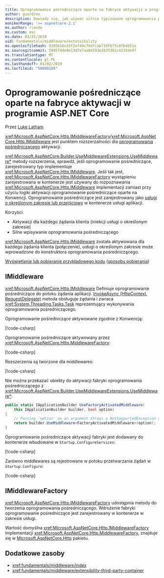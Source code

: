 ```yaml
---
title: Oprogramowanie pośredniczące oparte na fabryce aktywacji w programie ASP.NET Core
author: guardrex
description: Dowiedz się, jak używać silnie typizowane oprogramowania pośredniczącego z implementacją oparte na fabryce aktywacji w programie ASP.NET Core.
monikerRange: '>= aspnetcore-2.1'
ms.author: riande
ms.custom: mvc
ms.date: 03/31/2019
uid: fundamentals/middleware/extensibility
ms.openlocfilehash: 9305616ce3f2ef49cf9dfcab719f673c0fb4b51e
ms.sourcegitcommit: 5995f44e9e13d7e7aa8d193e2825381c42184e47
ms.translationtype: MT
ms.contentlocale: pl-PL
ms.lasthandoff: 04/02/2019
ms.locfileid: "58809169"
---
```

# <a name="factory-based-middleware-activation-in-aspnet-core"></a>Oprogramowanie pośredniczące oparte na fabryce aktywacji w programie ASP.NET Core

Przez [Luke Latham](https://github.com/guardrex)

<xref:Microsoft.AspNetCore.Http.IMiddlewareFactory>/<xref:Microsoft.AspNetCore.Http.IMiddleware> jest punktem rozszerzalności dla [oprogramowania pośredniczącego](xref:fundamentals/middleware/index) aktywacji.

<xref:Microsoft.AspNetCore.Builder.UseMiddlewareExtensions.UseMiddleware*> metody rozszerzenia, sprawdź, jeśli oprogramowanie pośredniczące, zarejestrowany typ implementuje <xref:Microsoft.AspNetCore.Http.IMiddleware>. Jeśli tak jest, <xref:Microsoft.AspNetCore.Http.IMiddlewareFactory> wystąpieniu zarejestrowana w kontenerze jest używany do rozpoznawania <xref:Microsoft.AspNetCore.Http.IMiddleware> implementacji zamiast przy użyciu logiki aktywacji oprogramowanie pośredniczące oparte na Konwencji. Oprogramowanie pośredniczące jest zarejestrowany jako [usługi o określonym zakresie lub przejściowy](xref:fundamentals/dependency-injection#service-lifetimes) w kontenerze usługi aplikacji.

Korzyści:

* Aktywacji dla każdego żądania klienta (iniekcji usługi o określonym zakresie)
* Silne wpisywanie oprogramowania pośredniczącego

<xref:Microsoft.AspNetCore.Http.IMiddleware> została aktywowana dla każdego żądania klienta (połączenie), usługi o określonym zakresie może wprowadzone do konstruktora oprogramowania pośredniczącego.

[Wyświetlanie lub pobieranie przykładowego kodu](https://github.com/aspnet/Docs/tree/master/aspnetcore/fundamentals/middleware/extensibility/samples) ([sposobu pobierania](xref:index#how-to-download-a-sample))

## <a name="imiddleware"></a>IMiddleware

<xref:Microsoft.AspNetCore.Http.IMiddleware> Definiuje oprogramowanie pośredniczące do potoku żądania aplikacji. [InvokeAsync (HttpContext, RequestDelegate)](xref:Microsoft.AspNetCore.Http.IMiddleware.InvokeAsync*) metoda obsługuje żądania i zwraca <xref:System.Threading.Tasks.Task> reprezentujący wykonywania oprogramowania pośredniczącego.

Oprogramowanie pośredniczące aktywowane zgodnie z Konwencją:

[!code-csharp[](extensibility/samples/2.x/MiddlewareExtensibilitySample/Middleware/ConventionalMiddleware.cs?name=snippet1)]

Oprogramowanie pośredniczące aktywowany przez <xref:Microsoft.AspNetCore.Http.MiddlewareFactory>:

[!code-csharp[](extensibility/samples/2.x/MiddlewareExtensibilitySample/Middleware/FactoryActivatedMiddleware.cs?name=snippet1)]

Rozszerzenia są tworzone dla middlewares:

[!code-csharp[](extensibility/samples/2.x/MiddlewareExtensibilitySample/Middleware/MiddlewareExtensions.cs?name=snippet1)]

Nie można przekazać obiekty do aktywacji fabryki oprogramowania pośredniczącego z <xref:Microsoft.AspNetCore.Builder.UseMiddlewareExtensions.UseMiddleware*>:

```csharp
public static IApplicationBuilder UseFactoryActivatedMiddleware(
    this IApplicationBuilder builder, bool option)
{
    // Passing 'option' as an argument throws a NotSupportedException at runtime.
    return builder.UseMiddleware<FactoryActivatedMiddleware>(option);
}
```

Oprogramowanie pośredniczące aktywacji fabryki jest dodawany do kontenerze wbudowane w `Startup.ConfigureServices`:

[!code-csharp[](extensibility/samples/2.x/MiddlewareExtensibilitySample/Startup.cs?name=snippet1&highlight=6)]

Zarówno middlewares są rejestrowane w potoku przetwarzania żądań w `Startup.Configure`:

[!code-csharp[](extensibility/samples/2.x/MiddlewareExtensibilitySample/Startup.cs?name=snippet2&highlight=13-14)]

## <a name="imiddlewarefactory"></a>IMiddlewareFactory

<xref:Microsoft.AspNetCore.Http.IMiddlewareFactory> udostępnia metody do tworzenia oprogramowania pośredniczącego. Wdrożenie fabryki oprogramowanie pośredniczące jest zarejestrowany w kontenerze w zakresie usługi.

Wartość domyślna <xref:Microsoft.AspNetCore.Http.IMiddlewareFactory> implementacji <xref:Microsoft.AspNetCore.Http.MiddlewareFactory>, znajduje się w [Microsoft.AspNetCore.Http](https://www.nuget.org/packages/Microsoft.AspNetCore.Http/) pakietu.

## <a name="additional-resources"></a>Dodatkowe zasoby

* <xref:fundamentals/middleware/index>
* <xref:fundamentals/middleware/extensibility-third-party-container>
